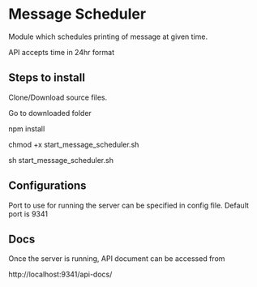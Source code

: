 # Message Scheduler
Module which schedules printing of message at given time.

API accepts time in 24hr format

## Steps to install
Clone/Download source files.

Go to downloaded folder

npm install

chmod +x start_message_scheduler.sh

sh start_message_scheduler.sh

## Configurations 
Port to use for running the server can be specified in config file.
Default port is 9341

## Docs
Once the server is running, API document can be accessed from

http://localhost:9341/api-docs/
